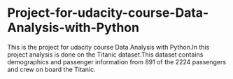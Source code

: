 # Project-for-udacity-course-Data-Analysis-with-Python
This is the project for udacity course Data Analysis with Python.In this project analysis is done on the Titanic dataset.This dataset contains demographics and passenger information from 891 of the 2224 passengers and crew on board the Titanic.
